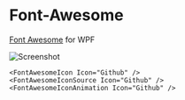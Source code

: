 # Font-Awesome
[Font Awesome](https://github.com/FortAwesome/Font-Awesome) for WPF

![Screenshot](Screenshot.png)

```xaml
<FontAwesomeIcon Icon="Github" />
<FontAwesomeIconSource Icon="Github" />
<FontAwesomeIconAnimation Icon="Github" />
```